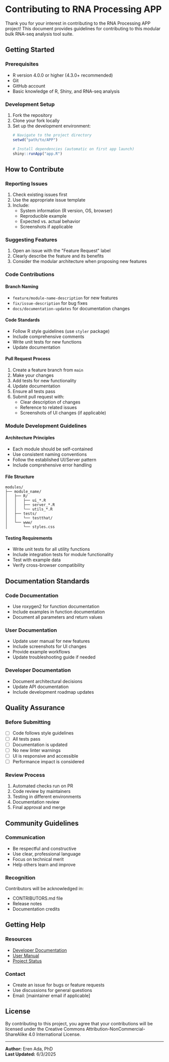 # Contributing to RNA Processing APP

Thank you for your interest in contributing to the RNA Processing APP project! This document provides guidelines for contributing to this modular bulk RNA-seq analysis tool suite.

## Getting Started

### Prerequisites
- R version 4.0.0 or higher (4.3.0+ recommended)
- Git
- GitHub account
- Basic knowledge of R, Shiny, and RNA-seq analysis

### Development Setup
1. Fork the repository
2. Clone your fork locally
3. Set up the development environment:
   ```r
   # Navigate to the project directory
   setwd("path/to/APP")
   
   # Install dependencies (automatic on first app launch)
   shiny::runApp("app.R")
   ```

## How to Contribute

### Reporting Issues
1. Check existing issues first
2. Use the appropriate issue template
3. Include:
   - System information (R version, OS, browser)
   - Reproducible example
   - Expected vs. actual behavior
   - Screenshots if applicable

### Suggesting Features
1. Open an issue with the "Feature Request" label
2. Clearly describe the feature and its benefits
3. Consider the modular architecture when proposing new features

### Code Contributions

#### Branch Naming
- `feature/module-name-description` for new features
- `fix/issue-description` for bug fixes
- `docs/documentation-updates` for documentation changes

#### Code Standards
- Follow R style guidelines (use `styler` package)
- Include comprehensive comments
- Write unit tests for new functions
- Update documentation

#### Pull Request Process
1. Create a feature branch from `main`
2. Make your changes
3. Add tests for new functionality
4. Update documentation
5. Ensure all tests pass
6. Submit pull request with:
   - Clear description of changes
   - Reference to related issues
   - Screenshots of UI changes (if applicable)

### Module Development Guidelines

#### Architecture Principles
- Each module should be self-contained
- Use consistent naming conventions
- Follow the established UI/Server pattern
- Include comprehensive error handling

#### File Structure
```
modules/
├── module_name/
│   ├── R/
│   │   ├── ui_*.R
│   │   ├── server_*.R
│   │   └── utils_*.R
│   ├── tests/
│   │   └── testthat/
│   └── www/
│       └── styles.css
```

#### Testing Requirements
- Write unit tests for all utility functions
- Include integration tests for module functionality
- Test with example data
- Verify cross-browser compatibility

## Documentation Standards

### Code Documentation
- Use roxygen2 for function documentation
- Include examples in function documentation
- Document all parameters and return values

### User Documentation
- Update user manual for new features
- Include screenshots for UI changes
- Provide example workflows
- Update troubleshooting guide if needed

### Developer Documentation
- Document architectural decisions
- Update API documentation
- Include development roadmap updates

## Quality Assurance

### Before Submitting
- [ ] Code follows style guidelines
- [ ] All tests pass
- [ ] Documentation is updated
- [ ] No new linter warnings
- [ ] UI is responsive and accessible
- [ ] Performance impact is considered

### Review Process
1. Automated checks run on PR
2. Code review by maintainers
3. Testing in different environments
4. Documentation review
5. Final approval and merge

## Community Guidelines

### Communication
- Be respectful and constructive
- Use clear, professional language
- Focus on technical merit
- Help others learn and improve

### Recognition
Contributors will be acknowledged in:
- CONTRIBUTORS.md file
- Release notes
- Documentation credits

## Getting Help

### Resources
- [Developer Documentation](docs/developer/README.md)
- [User Manual](docs/user_manual/README.md)
- [Project Status](docs/project_status.md)

### Contact
- Create an issue for bugs or feature requests
- Use discussions for general questions
- Email: [maintainer email if applicable]

## License

By contributing to this project, you agree that your contributions will be licensed under the Creative Commons Attribution-NonCommercial-ShareAlike 4.0 International License.

---

**Author:** Eren Ada, PhD  
**Last Updated:** 6/3/2025 